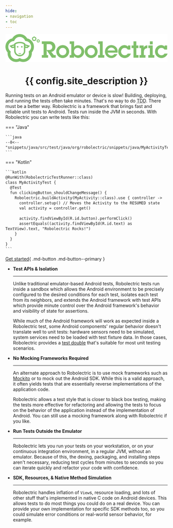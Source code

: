```yaml
---
hide:
- navigation
- toc
---
```


<!-- markdownlint-disable MD033 MD041 -->

<div align="center">
  <img src="images/robolectric-horizontal.png" alt="{{ config.site_name }}" />

  <h1>{{ config.site_description }}</h1>
</div>

Running tests on an Android emulator or device is slow! Building, deploying, and running the tests
often take minutes. That's no way to do <abbr title="Test-Driven Development">TDD</abbr>. There must
be a better way. Robolectric is a framework that brings fast and reliable unit tests to Android.
Tests run inside the JVM in seconds. With Robolectric you can write tests like this:

=== "Java"

    ```java
    --8<-- "snippets/java/src/test/java/org/robolectric/snippets/java/MyActivityTest.java:index_sample_test"
    ```

=== "Kotlin"

    ```kotlin
    @RunWith(RobolectricTestRunner::class)
    class MyActivityTest {
      @Test
      fun clickingButton_shouldChangeMessage() {
        Robolectric.buildActivity(MyActivity::class).use { controller ->
          controller.setup() // Moves the Activity to the RESUMED state
          val activity = controller.get()

          activity.findViewById(R.id.button).performClick()
          assertEquals((activity.findViewById(R.id.text) as TextView).text, "Robolectric Rocks!")
        }
      }
    }
    ```

[Get started](getting-started.md){ .md-button .md-button--primary }

<div class="grid cards" markdown>

- **Test APIs & Isolation**

    ---

    Unlike traditional emulator-based Android tests, Robolectric tests run inside a sandbox which
    allows the Android environment to be precisely configured to the desired conditions for each
    test, isolates each test from its neighbors, and extends the Android framework with test APIs
    which provide minute control over the Android framework's behavior and visibility of state for
    assertions.

    While much of the Android framework will work as expected inside a Robolectric test, some
    Android components' regular behavior doesn't translate well to unit tests: hardware sensors need
    to be simulated, system services need to be loaded with test fixture data. In those cases,
    Robolectric provides a [test double][test-double] that's suitable for most unit testing
    scenarios.

- **No Mocking Frameworks Required**

    ---

    An alternate approach to Robolectric is to use mock frameworks such as [Mockito][mockito] or to
    mock out the Android SDK. While this is a valid approach, it often yields tests that are
    essentially reverse implementations of the application code.

    Robolectric allows a test style that is closer to black box testing, making the tests more
    effective for refactoring and allowing the tests to focus on the behavior of the application
    instead of the implementation of Android. You can still use a mocking framework along with
    Robolectric if you like.

- **Run Tests Outside the Emulator**

    ---

    Robolectric lets you run your tests on your workstation, or on your continuous integration
    environment, in a regular JVM, without an emulator. Because of this, the dexing, packaging, and
    installing steps aren't necessary, reducing test cycles from minutes to seconds so you can
    iterate quickly and refactor your code with confidence.

- **SDK, Resources, & Native Method Simulation**

    ---

    Robolectric handles inflation of `View`s, resource loading, and lots of other stuff that's
    implemented in native C code on Android devices. This allows tests to do most things you could
    do on a real device. You can provide your own implementation for specific SDK methods too, so
    you could simulate error conditions or real-world sensor behavior, for example.

</div>

[mockito]: https://site.mockito.org/
[test-double]: https://en.wikipedia.org/wiki/Test_double
